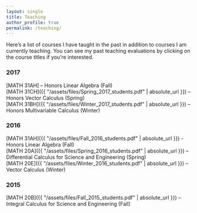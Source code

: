 ```yaml
---
layout: single
title: Teaching
author_profile: true
permalink: /teaching/
---
```


Here’s a list of courses I have taught in the past in addition to courses I am currently teaching.
You can see my past teaching evaluations by clicking on the course titles if you’re interested.

### 2017

[MATH 31AH] – Honors Linear Algebra (Fall)  
[MATH 31CH]({{ "/assets/files/Spring_2017_students.pdf" | absolute_url }}) – Honors Vector Calculus (Spring)  
[MATH 31BH]({{ "/assets/files/Winter_2017_students.pdf" | absolute_url }}) – Honors Multivariable Calculus (Winter)

### 2016

[MATH 31AH]({{ "/assets/files/Fall_2016_students.pdf" | absolute_url }}) - Honors Linear Algebra (Fall)  
[MATH 20A]({{ "/assets/files/Spring_2016_students.pdf" | absolute_url }}) – Differential Calculus for Science and Engineering (Spring)  
[MATH 20E]({{ "/assets/files/Winter_2016_students.pdf" | absolute_url }}) – Vector Calculus (Winter)

### 2015

[MATH 20B]({{ "/assets/files/Fall_2015_students.pdf" | absolute_url }}) – Integral Calculus for Science and Engineering (Fall)